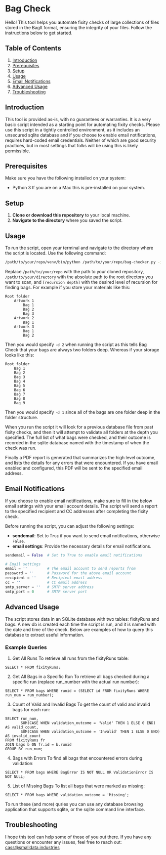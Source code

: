 
# Bag Check

Hello! This tool helps you automate fixity checks of large collections of files stored in the BagIt format, ensuring the integrity of your files. Follow the instructions below to get started.

## Table of Contents
1. [Introduction](#introduction)
2. [Prerequisites](#prerequisites)
3. [Setup](#setup)
4. [Usage](#usage)
5. [Email Notifications](#email-notifications)
6. [Advanced Usage](#advanced-usage)
7. [Troubleshooting](#troubleshooting)

## Introduction

This tool is provided as-is, with no guarantees or warranties. It is a very basic script intended as a starting point for automating fixity checks. Please use this script in a tightly controlled environment, as it includes an unsecured sqlite database and if you choose to enable email notifications, requires hard-coded email credentials. Neither of which are good security practices, but in most settings that folks will be using this is likely permissible.

## Prerequisites

Make sure you have the following installed on your system:
- Python 3
If you are on a Mac this is pre-installed on your system.

## Setup

1. **Clone or download this repository** to your local machine.
2. **Navigate to the directory** where you saved the script.

## Usage

To run the script, open your terminal and navigate to the directory where the script is located. Use the following command:

```bash
/path/to/your/repo/venv/bin/python /path/to/your/repo/bag-checker.py -i /path/to/your/directory -d [recursion depth]
```

Replace `/path/to/your/repo` with the path to your cloned repository, `/path/to/your/directory` with the absolute path to the root directory you want to scan, and `[recursion depth]` with the desired level of recursion for finding bags. For example if you store your materials like this:

```
Root folder
    Artwork 1
        Bag 1
        Bag 2
        Bag 3
    Artwork 2
        Bag 1
    Artwork 3
        Bag 1
        Bag 2
```

Then you would specify `-d 2` when running the script as this tells Bag Check that your bags are always two folders deep. Whereas if your storage looks like this:

```
Root folder
    Bag 1
    Bag 2
    Bag 3
    Bag 4
    Bag 5
    Bag 6
    Bag 7
    Bag 8
    Bag 9
```

Then you would specify `-d 1` since all of the bags are one folder deep in the folder structure.

When you run the script it will look for a previous database file from past fixity checks, and then it will attempt to validate all folders at the depth you specified. The full list of what bags were checked, and their outcome is recorded in the sqlite database named with the timestamp of when the check was run. 

Finally a PDF report is generated that summarizes the high level outcome, and lists the details for any errors that were encountered. If you have email enabled and configured, this PDF will be sent to the specified email address.


## Email Notifications

If you choose to enable email notifications, make sure to fill in the below email settings with your email account details. The script will send a report to the specified recipient and CC addresses after completing the fixity check.

Before running the script, you can adjust the following settings:

- **sendemail**: Set to `True` if you want to send email notifications, otherwise `False`.
- **email settings**: Provide the necessary details for email notifications.

```python
sendemail = False  # Set to True to enable email notifications

# Email settings
email = ''         # The email account to send reports from
password = ''      # Password for the above email account
recipient = ''     # Recipient email address
cc = ''            # CC email address
smtp_server = ''   # SMTP server address
smtp_port = 0      # SMTP server port
```

## Advanced Usage
The script stores data in an SQLite database with two tables: fixityRuns and bags. A new db is created each time the script is run, and it is named with the date and time of the check. Below are examples of how to query this database to extract useful information.

### Example Queries
1. Get All Runs
To retrieve all runs from the fixityRuns table: 
```
SELECT * FROM fixityRuns;
```

2. Get All Bags in a Specific Run
To retrieve all bags checked during a specific run (replace run_number with the actual run number): 
```
SELECT * FROM bags WHERE runid = (SELECT id FROM fixityRuns WHERE run_num = run_number);
```

3. Count of Valid and Invalid Bags
To get the count of valid and invalid bags for each run:
```
SELECT run_num, 
       SUM(CASE WHEN validation_outcome = 'Valid' THEN 1 ELSE 0 END) AS valid_count,
       SUM(CASE WHEN validation_outcome = 'Invalid' THEN 1 ELSE 0 END) AS invalid_count
FROM fixityRuns fr
JOIN bags b ON fr.id = b.runid
GROUP BY run_num;
```

4. Bags with Errors
To find all bags that encountered errors during validation:

```
SELECT * FROM bags WHERE BagError IS NOT NULL OR ValidationError IS NOT NULL;
```

5. List of Missing Bags
To list all bags that were marked as missing: 
```
SELECT * FROM bags WHERE validation_outcome = 'Missing';
```

To run these (and more) quries you can use any database browsing application that supports sqlite, or the sqlite command line interface.

## Troubleshooting
I hope this tool can help some of those of you out there. If you have any questions or encounter any issues, feel free to reach out: cass@smalldata.industries
